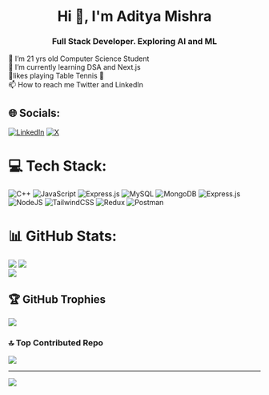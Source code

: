 <h1 align="center">Hi 👋, I'm Aditya Mishra</h1>
<h3 align="center">Full Stack Developer. Exploring AI and ML</h3>


🔭 I’m 21 yrs old Computer Science Student  <br>🌱 I’m currently learning DSA and Next.js<br>
🤗likes playing Table Tennis 🏓<br>
📫 How to reach me Twitter and LinkedIn<br>


## 🌐 Socials:
[![LinkedIn](https://img.shields.io/badge/LinkedIn-%230077B5.svg?logo=linkedin&logoColor=white)](https://linkedin.com/in/aditya-mishra-b16902262) [![X](https://img.shields.io/badge/X-black.svg?logo=X&logoColor=white)](https://x.com/@Aditya@023Adi) 

# 💻 Tech Stack:
![C++](https://img.shields.io/badge/c++-%2300599C.svg?style=for-the-badge&logo=c%2B%2B&logoColor=white) ![JavaScript](https://img.shields.io/badge/javascript-%23323330.svg?style=for-the-badge&logo=javascript&logoColor=%23F7DF1E) ![Express.js](https://img.shields.io/badge/express.js-%23404d59.svg?style=for-the-badge&logo=express&logoColor=%2361DAFB) ![MySQL](https://img.shields.io/badge/mysql-4479A1.svg?style=for-the-badge&logo=mysql&logoColor=white) ![MongoDB](https://img.shields.io/badge/MongoDB-%234ea94b.svg?style=for-the-badge&logo=mongodb&logoColor=white) ![Express.js](https://img.shields.io/badge/express.js-%23404d59.svg?style=for-the-badge&logo=express&logoColor=%2361DAFB) ![NodeJS](https://img.shields.io/badge/node.js-6DA55F?style=for-the-badge&logo=node.js&logoColor=white) ![TailwindCSS](https://img.shields.io/badge/tailwindcss-%2338B2AC.svg?style=for-the-badge&logo=tailwind-css&logoColor=white) ![Redux](https://img.shields.io/badge/redux-%23593d88.svg?style=for-the-badge&logo=redux&logoColor=white) ![Postman](https://img.shields.io/badge/Postman-FF6C37?style=for-the-badge&logo=postman&logoColor=white)
# 📊 GitHub Stats:
![](https://github-readme-stats.vercel.app/api?username=Aditya-Mishra20&theme=neon&hide_border=false&include_all_commits=false&count_private=false)
![](https://github-readme-streak-stats.herokuapp.com/?user=Aditya-Mishra20&theme=neon&hide_border=false)<br/>
![](https://github-readme-stats.vercel.app/api/top-langs/?username=Aditya-Mishra20&theme=neon&hide_border=false&include_all_commits=false&count_private=false&layout=compact)



## 🏆 GitHub Trophies
![](https://github-profile-trophy.vercel.app/?username=Aditya-Mishra20&theme=neon&no-frame=false&no-bg=true&margin-w=4)

### 🔝 Top Contributed Repo
![](https://github-contributor-stats.vercel.app/api?username=Aditya-Mishra20&limit=5&theme=neon&combine_all_yearly_contributions=true)

---
[![](https://visitcount.itsvg.in/api?id=Aditya-Mishra20&icon=10&color=13)](https://visitcount.itsvg.in)
